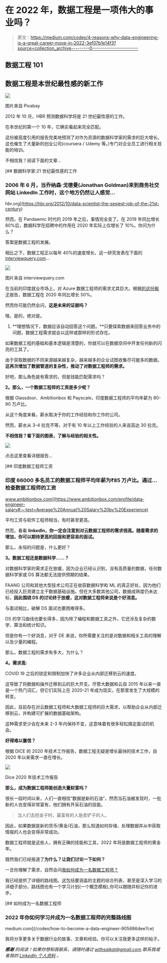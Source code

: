 # 在 2022 年，数据工程是一项伟大的事业吗？

> 原文：<https://medium.com/codex/4-reasons-why-data-engineering-is-a-great-career-move-in-2022-3ef07b1e14f3?source=collection_archive---------0----------------------->

## 数据工程 101

## 数据工程是本世纪最性感的新工作

![](img/2b0bec033482492dc82c9bff2392755a.png)

图片来自 Pixabay

2012 年 10 月，HBR 预测数据科学将是 21 世纪最性感的工作。

在本世纪的第一个 10 年，它确实看起来完全匹配。

这份被高度引用的报告完美地预测了对作为资源的数据科学家的需求的巨大增长。这也催生了大量新的创业公司(coursera / Udemy 等。)专门对企业员工进行相关技能的培训。

不相信我？阅读下面的文章…

[](https://hbr.org/2012/10/data-scientist-the-sexiest-job-of-the-21st-century) [## 数据科学家:21 世纪最性感的工作

### 2006 年 6 月，当乔纳森·戈德曼(Jonathan Goldman)来到商务社交网站 LinkedIn 工作时，这个地方仍然让人感觉…

hbr.org](https://hbr.org/2012/10/data-scientist-the-sexiest-job-of-the-21st-century) 

然而，在 Pandaemic 时代的 2019 年之后，事情完全变了。在 2019 年同比增长 80%后，数据科学在招聘中的作用在 2020 年实际上仅增长了 10%。你问为什么？

答案是数据工程的发展。

相比之下，数据工程正以每年 40%的速度增长，这一研究发表在下面的[interviewquery.com](https://www.interviewquery.com/blog-data-science-interview-report/#:~:text=Data%20engineering%20specific%20interviews%20increased%20by%2040%25%20in%20the%20past%20year.)…

![](img/efa14c4378a5348ab4df710c261c2bc3.png)

图片来自 interviewquery.com

在当前的印度就业市场上，对 Azure 数据工程师的需求尤其巨大。根据[的这份骰子](http://marketing.dice.com/pdf/2020/Dice_2020_Tech_Job_Report.pdf)报告，数据工程在 2020 年同比增长 50%。

然而你可能仍然会问，**这是未来的证据吗？**

哦，是的，绝对是。

1.  **理想情况下，数据应该自动回答这个问题。**只要探索数据来回答业务中的问题，数据工程需求就会以这样或那样的形式存在。

如果数据工程的基础和基本逻辑是清楚的，你就可以在数据空间中开发任何新的闪亮的工具了。

由于获取数据的不同来源越来越复杂，越来越多的企业试图收集尽可能多的数据。**这再次增加了数据管道的复杂性，推动了对数据工程师的需求。**

好吧，那么角色是有需求的，但是钱能匹配需求吗？

**2。那么，一个数据工程师的工资是多少呢？**

根据 Glassdoor、Ambitionbox 和 Payscale，印度数据工程师的平均年薪为 80-90 万卢比。

从这个角度来看，薪水取决于你的工作经验和你工作的公司。

然而，薪水从 3-4 拉克不等，对于有 10 年以上工作经验的人来说高达 30 拉克。

**不相信我？看下面的图表，了解与经验的相关性。**

![](img/3cf5daddadfe3ff5bb6bc0a7f00a2cb0.png)

点击这里查看详细报告…

[](https://www.ambitionbox.com/profile/data-engineer-salary#:~:text=Average%20Annual%20Salary%20by%20Experience) [## 印度数据工程师工资

### 印度 66000 多名员工的数据工程师平均年薪为₹85 万卢比。通过…检查数据工程师的工资

www.ambitionbox.com](https://www.ambitionbox.com/profile/data-engineer-salary#:~:text=Average%20Annual%20Salary%20by%20Experience) 

平均工资与软件工程师相当，有时甚至更高。

然而，看看 **linkedIn，你一定会注意到对云数据工程师的需求很高。随着需求的增加，你可以期待更高的回报和更容易的面试。**

那么，永恒的问题是，什么更好？

**3。数据工程还是数据科学……？**

对数据科学家的需求正在放缓，因为企业已经认识到，没有高质量的数据，任何数据科学家或 DS 算法都无法提供预期的结果。

FAANG 公司和其他大型技术公司正在收获数据科学和 ML 的真正好处，因为他们已经投入巨资建立主干数据基础设施。但在大多数其他公司，数据成熟度仍未达标，**因此围绕 DS 的讨论终于放缓，这对数据工程师来说是个好消息。**

与面试相比，破解 DS 面试也要困难得多。

DS 的学习曲线也要长得多，因为除了编程和数据工具之外，它还涉及复杂的数学、算法和统计知识。

但是你有一个好消息，对于 DE 来说，你所需要关注的是对数据和相关工具的理解以及少量的编程。

那么，数据工程的需求有多大，为什么？

**4。需求高:**

COVID 19 之后的锁定和限制加快了许多企业从内部迁移到云的速度。

这导致了将数据和操作迁移到云的巨大开支。尽管大数据和云自 2015 年以来一直是一个热门词汇，但它们实际上在 2020-21 年成为现实，在那里发生了大规模的转变。

因此，目前存在对云数据工程师和大数据工程师的巨大需求，以帮助企业从内部迁移到云，并构建可扩展的数据基础架构。

这种需求至少会在未来 2-3 年内保持不变，这意味着有很多轻松搞定面试的机会。

**好得难以置信？**

根据 DICE 的 2020 年技术工作报告，数据工程无疑是增长最快的技术工作，自 2020 年以来需求一直在增长。

![](img/7fb07e1d07ae29afa201be619ab01867.png)

Dice 2020 年技术工作报告

**那么，成为数据工程师能创造大量财富吗？**

很长一段时间以来，人们一直相信“数据是新的石油”，然而当石油被发现时，一批新的人也变得非常富有，他们拥有开采石油的技能。

> 当人们去挖金子时，最富有的人是卖铲子的人。

因此，如果数据是新的货币/黄金/石油，那么知道如何存储、处理数据并从中获取情报的人也会变得非常成功。

数据工程师就是这些人，拥有正确的技能和工具，2022 年将是数据工程师的黄金年。

既然我们已经报道了**为什么？**让我们讨论一下**如何？**

一旦你理解了需求，自然会问[我如何成为一名数据工程师？](/codex/how-to-become-a-data-engineer-905686dee7ce)

我已经提供了详细的路线图。这包括要涵盖的主题的综合列表，甚至是深入学习的详细子部分。路线图也有一个学习计划(一个概念模板),你可以跟随并标记你的进步。

[](/codex/how-to-become-a-data-engineer-905686dee7ce) [## 如何成为一名数据工程师

### 2022 年你如何学习并成为一名数据工程师的完整路线图

medium.com](/codex/how-to-become-a-data-engineer-905686dee7ce) 

我将分享更多关于数据行业的故事、文章和经验。你可以关注我更多这样的帖子。

***感谢*** *的阅读！如果你想和我联系，请随时通过 withsaikat@gmail.com 联系我或者我的* [*LinkedIn 个人资料*](https://www.linkedin.com/in/saikatdt/) *。*
